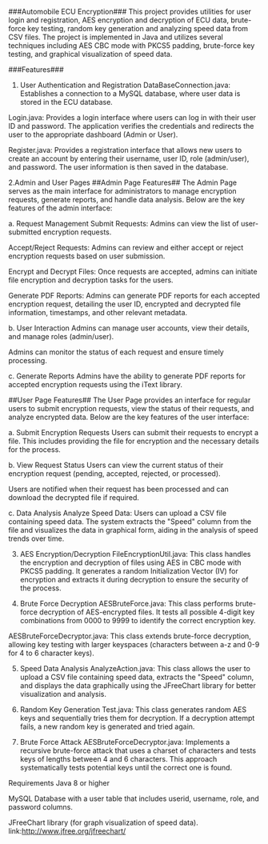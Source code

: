 ###Automobile ECU Encryption###
This project provides utilities for  user login and registration, AES encryption and decryption of ECU data, brute-force key testing, random key generation and analyzing speed data from CSV files. The project is implemented in Java and utilizes several techniques including AES CBC mode with PKCS5 padding, brute-force key testing, and graphical visualization of speed data.

###Features###
1. User Authentication and Registration
DataBaseConnection.java: Establishes a connection to a MySQL database, where user data is stored in the ECU database.

Login.java: Provides a login interface where users can log in with their user ID and password. The application verifies the credentials and redirects the user to the appropriate dashboard (Admin or User).

Register.java: Provides a registration interface that allows new users to create an account by entering their username, user ID, role (admin/user), and password. The user information is then saved in the database.

2.Admin and User Pages
##Admin Page Features##
The Admin Page serves as the main interface for administrators to manage encryption requests, generate reports, and handle data analysis. Below are the key features of the admin interface:

a. Request Management
Submit Requests: Admins can view the list of user-submitted encryption requests.

Accept/Reject Requests: Admins can review and either accept or reject encryption requests based on user submission.

Encrypt and Decrypt Files: Once requests are accepted, admins can initiate file encryption and decryption tasks for the users.

Generate PDF Reports: Admins can generate PDF reports for each accepted encryption request, detailing the user ID, encrypted and decrypted file information, timestamps, and other relevant metadata.

b. User Interaction
Admins can manage user accounts, view their details, and manage roles (admin/user).

Admins can monitor the status of each request and ensure timely processing.

c. Generate Reports
Admins have the ability to generate PDF reports for accepted encryption requests using the iText library.

##User Page Features##
The User Page provides an interface for regular users to submit encryption requests, view the status of their requests, and analyze encrypted data. Below are the key features of the user interface:

a. Submit Encryption Requests
Users can submit their requests to encrypt a file. This includes providing the file for encryption and the necessary details for the process.

b. View Request Status
Users can view the current status of their encryption request (pending, accepted, rejected, or processed).

Users are notified when their request has been processed and can download the decrypted file if required.

c. Data Analysis
Analyze Speed Data: Users can upload a CSV file containing speed data. The system extracts the "Speed" column from the file and visualizes the data in graphical form, aiding in the analysis of speed trends over time.


3. AES Encryption/Decryption
FileEncryptionUtil.java: This class handles the encryption and decryption of files using AES in CBC mode with PKCS5 padding. It generates a random Initialization Vector (IV) for encryption and extracts it during decryption to ensure the security of the process.

4. Brute Force Decryption
AESBruteForce.java: This class performs brute-force decryption of AES-encrypted files. It tests all possible 4-digit key combinations from 0000 to 9999 to identify the correct encryption key.

AESBruteForceDecryptor.java: This class extends brute-force decryption, allowing key testing with larger keyspaces (characters between a-z and 0-9 for 4 to 6 character keys).

5. Speed Data Analysis
AnalyzeAction.java: This class allows the user to upload a CSV file containing speed data, extracts the "Speed" column, and displays the data graphically using the JFreeChart library for better visualization and analysis.

6. Random Key Generation
Test.java: This class generates random AES keys and sequentially tries them for decryption. If a decryption attempt fails, a new random key is generated and tried again.

7. Brute Force Attack
AESBruteForceDecryptor.java: Implements a recursive brute-force attack that uses a charset of characters and tests keys of lengths between 4 and 6 characters. This approach systematically tests potential keys until the correct one is found.

Requirements
Java 8 or higher

MySQL Database with a user table that includes userid, username, role, and password columns.

JFreeChart library (for graph visualization of speed data).
link:http://www.jfree.org/jfreechart/
